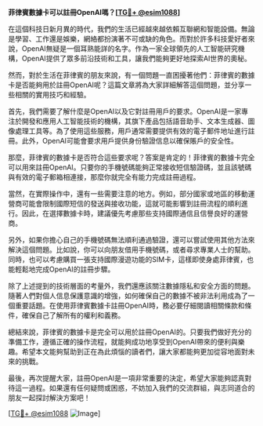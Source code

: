 **菲律賓數據卡可以註冊OpenAI嗎？[[TG💪+ @esim1088](https://t.me/s/esim1088)]**

在這個科技日新月異的時代，我們的生活已經越來越依賴互聯網和智能設備。無論是學習、工作還是娛樂，網絡都扮演著不可或缺的角色。而對於許多科技愛好者來說，OpenAI無疑是一個耳熟能詳的名字。作為一家全球領先的人工智能研究機構，OpenAI提供了眾多前沿技術和工具，讓我們能夠更好地探索AI世界的奧秘。

然而，對於生活在菲律賓的朋友來說，有一個問題一直困擾著他們：菲律賓的數據卡是否能夠用於註冊OpenAI呢？這篇文章將為大家詳細解答這個問題，並分享一些相關的實用技巧和經驗。

首先，我們需要了解什麼是OpenAI以及它對註冊用戶的要求。OpenAI是一家專注於開發和應用人工智能技術的機構，其旗下產品包括語音助手、文本生成器、圖像處理工具等。為了使用這些服務，用戶通常需要提供有效的電子郵件地址進行註冊。此外，OpenAI可能會要求用戶提供身份驗證信息以確保賬戶的安全性。

那麼，菲律賓的數據卡是否符合這些要求呢？答案是肯定的！菲律賓的數據卡完全可以用來註冊OpenAI。只要你的手機號碼能夠正常接收短信驗證碼，並且該號碼與有效的電子郵箱相連接，那麼你就完全有能力完成註冊過程。

當然，在實際操作中，還有一些需要注意的地方。例如，部分國家或地區的移動運營商可能會限制國際短信的發送與接收功能，這就可能影響到註冊流程的順利進行。因此，在選擇數據卡時，建議優先考慮那些支持國際通信且信譽良好的運營商。

另外，如果你擔心自己的手機號碼無法順利通過驗證，還可以嘗試使用其他方法來解決這個問題。比如說，你可以向朋友借用手機號碼，或者尋求專業人士的幫助。同時，也可以考慮購買一張支持國際漫遊功能的SIM卡，這樣即使身處菲律賓，也能輕鬆地完成OpenAI的註冊步驟。

除了上述提到的技術層面的考量外，我們還應該關注數據隱私和安全方面的問題。隨著人們對個人信息保護意識的增強，如何確保自己的數據不被非法利用成為了一個重要話題。在使用菲律賓數據卡註冊OpenAI時，務必要仔細閱讀相關條款和條件，確保自己了解所有的權利和義務。

總結來說，菲律賓的數據卡是完全可以用於註冊OpenAI的。只要我們做好充分的準備工作，遵循正確的操作流程，就能夠成功地享受到OpenAI帶來的便利與樂趣。希望本文能夠幫助到正在為此煩惱的讀者們，讓大家都能夠更加從容地面對未來的挑戰。

最後，再次提醒大家，註冊OpenAI是一項非常重要的決定，希望大家能夠認真對待這一過程。如果還有任何疑問或困惑，不妨加入我們的交流群組，與志同道合的朋友一起探討解決方案吧！

[[TG💪+ @esim1088](https://t.me/s/esim1088) ![Image](https://i.postimg.cc/4NQfJmqS/Snipaste-2025-05-13-00-14-12.png)]